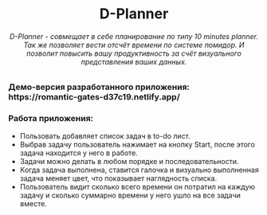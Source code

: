 <h1 align="center">D-Planner</h1>
<h6 align="center">D-Planner - совмещает в себе планирование по типу 10 minutes planner. Так же позволяет вести отсчёт времени по системе помидор. И позволит повысить вашу продуктивность за счёт визуального представления ваших данных.</h6>

<h3>Демо-версия разработанного приложения: https://romantic-gates-d37c19.netlify.app/</h3>

### Работа приложения:
+ Пользовать добавляет список задач в to-do лист.
+ Выбрав задачу пользователь нажимает на кнопку Start, после этого задача находится у него в работе.
+ Задачи можно делать в любом порядке и последовательности.
+ Когда задача выполнена, ставится галочка и визуально выполненная задача меняет цвет, что показывает наглядность списка.
+ Пользователь видит сколько всего времени он потратил на каждую задачу и сколько суммарно времени у него ушло на все задачи вместе.
